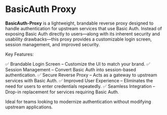 # BasicAuth Proxy

**BasicAuth-Proxy** is a lightweight, brandable reverse proxy designed to handle authentication for upstream services that use Basic Auth. Instead of exposing Basic Auth directly to users—along with its inherent security and usability drawbacks—this proxy provides a customizable login screen, session management, and improved security.

Key Features:

✅ Brandable Login Screen – Customize the UI to match your brand.
✅ Session Management – Convert Basic Auth into session-based authentication.
✅ Secure Reverse Proxy – Acts as a gateway to upstream services with Basic Auth.
✅ Improved User Experience – Eliminates the need for users to enter credentials repeatedly.
✅ Seamless Integration – Drop-in replacement for services requiring Basic Auth.

Ideal for teams looking to modernize authentication without modifying upstream applications.
